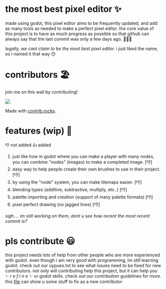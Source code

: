 # the most best pixel editor ✨

made using godot, this pixel editor aims to be frequently updated, and add as many tools as needed to make a perfect pixel editor. the core value of this project is to have as much progress as possible so that github can always say that the last commit was only a few days ago. 🥳🥳🥳

*legally, we cant claim to be the most best pixel editor.* i just liked the name, so i named it that way 🙃

# contributors 🏖️

join me on this wall by contributing!

<a href="https://github.com/theMostBest/the-most-best-pixel-editor/graphs/contributors">
  <img src="https://contrib.rocks/image?repo=theMostBest/the-most-best-pixel-editor" />
</a>

Made with [contrib.rocks](https://contrib.rocks).

# features (wip) 🤩

👎 not added
👍 added

1. just like how in godot where you can make a player with many nodes, you can combine "nodes" (images) to make a completed image. [👎] 
2. easy way to help people create their own brushes to use in their project. [👎] 
3. by using the "node" system, you can make tilemaps easier. [👎]
4. blending types (additive, subtractive, multiply, etc..) [👎] 
5. palette importing and creation (support of many palette formats) [👎] 
6. pixel perfect drawing (no jagged lines) [👎]

*sigh.... im still working on them, dont u see how recent the most recent commit is?*

# pls contribute 😃

this project needs lots of help from other people who are more experienced with godot. even though i am very good with programming, im still learning godot. check out our uypues.txt to see what issues need to be fixed for new contributors. not only will contributing help this project, but it can help you ✨ *r e f i n e* ✨ ur godot skills. check out our contribution guidelines for more. this [file](uypues.txt) can show u some stuff to fix as a new contributor
